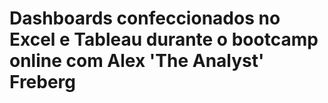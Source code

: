 # Dashboards confeccionados no Excel e Tableau durante o bootcamp online com Alex 'The Analyst' Freberg
